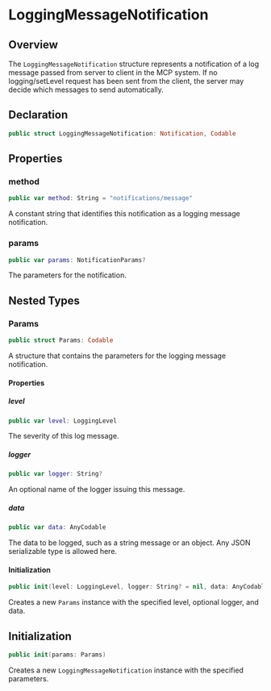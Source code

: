 # LoggingMessageNotification

## Overview

The `LoggingMessageNotification` structure represents a notification of a log message passed from server to client in the MCP system. If no logging/setLevel request has been sent from the client, the server may decide which messages to send automatically.

## Declaration

```swift
public struct LoggingMessageNotification: Notification, Codable
```

## Properties

### method

```swift
public var method: String = "notifications/message"
```

A constant string that identifies this notification as a logging message notification.

### params

```swift
public var params: NotificationParams?
```

The parameters for the notification.

## Nested Types

### Params

```swift
public struct Params: Codable
```

A structure that contains the parameters for the logging message notification.

#### Properties

##### level

```swift
public var level: LoggingLevel
```

The severity of this log message.

##### logger

```swift
public var logger: String?
```

An optional name of the logger issuing this message.

##### data

```swift
public var data: AnyCodable
```

The data to be logged, such as a string message or an object. Any JSON serializable type is allowed here.

#### Initialization

```swift
public init(level: LoggingLevel, logger: String? = nil, data: AnyCodable)
```

Creates a new `Params` instance with the specified level, optional logger, and data.

## Initialization

```swift
public init(params: Params)
```

Creates a new `LoggingMessageNotification` instance with the specified parameters.
